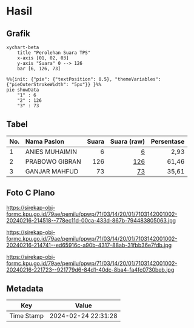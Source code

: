 # Hasil

## Grafik

```mermaid
xychart-beta
    title "Perolehan Suara TPS"
    x-axis [01, 02, 03]
    y-axis "Suara" 0 --> 126
    bar [6, 126, 73]
```

```mermaid
%%{init: {"pie": {"textPosition": 0.5}, "themeVariables": {"pieOuterStrokeWidth": "5px"}} }%%
pie showData
    "1" : 6
    "2" : 126
    "3" : 73
```

## Tabel

| No. | Nama Paslon    | Suara | Suara (raw) | Persentase |
|:--- |:-------------- | -----:| -----------:| ----------:|
| 1   | ANIES MUHAIMIN | 6     | [6][p-1]    | 2,93       |
| 2   | PRABOWO GIBRAN | 126   | [126][p-2]  | 61,46      |
| 3   | GANJAR MAHFUD  | 73    | [73][p-3]   | 35,61      |


[p-1]: https://github.com/gigit-pemilu/pemilu-2024-71-sulawesi-utara/blob/main/pilpres/hitung-suara/sub/71-sulawesi-utara/sub/03-kepulauan-sangihe/sub/14-tabukan-tengah/sub/2001-bowongkali/sub/002-tps/sub/paslon-1.txt
[p-2]: https://github.com/gigit-pemilu/pemilu-2024-71-sulawesi-utara/blob/main/pilpres/hitung-suara/sub/71-sulawesi-utara/sub/03-kepulauan-sangihe/sub/14-tabukan-tengah/sub/2001-bowongkali/sub/002-tps/sub/paslon-2.txt
[p-3]: https://github.com/gigit-pemilu/pemilu-2024-71-sulawesi-utara/blob/main/pilpres/hitung-suara/sub/71-sulawesi-utara/sub/03-kepulauan-sangihe/sub/14-tabukan-tengah/sub/2001-bowongkali/sub/002-tps/sub/paslon-3.txt

## Foto C Plano

https://sirekap-obj-formc.kpu.go.id/79ae/pemilu/ppwp/71/03/14/20/01/7103142001002-20240216-214518--778ec11d-00ca-433d-867b-794483805063.jpg

https://sirekap-obj-formc.kpu.go.id/79ae/pemilu/ppwp/71/03/14/20/01/7103142001002-20240216-214741--ed65916c-a90b-4317-88ab-31fbb36e7fdb.jpg

https://sirekap-obj-formc.kpu.go.id/79ae/pemilu/ppwp/71/03/14/20/01/7103142001002-20240216-221723--921779d6-84d1-40dc-8ba4-fa4fc0730beb.jpg


## Metadata

| Key        | Value               |
| ---------- | ------------------- |
| Time Stamp | 2024-02-24 22:31:28 |



